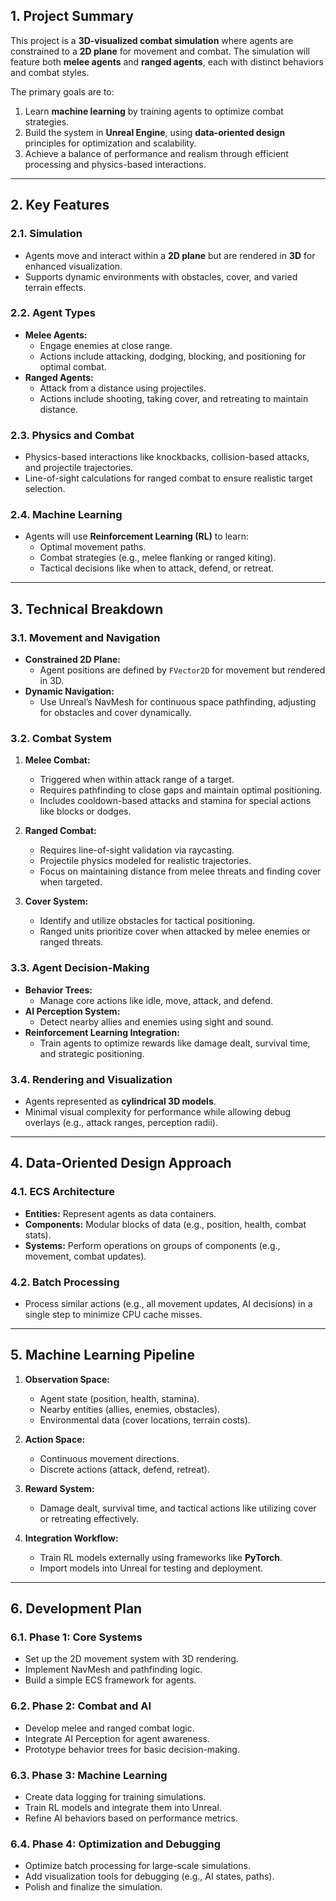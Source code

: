 ## **1. Project Summary**

This project is a **3D-visualized combat simulation** where agents are constrained to a **2D plane** for movement and combat. The simulation will feature both **melee agents** and **ranged agents**, each with distinct behaviors and combat styles.

The primary goals are to:

1. Learn **machine learning** by training agents to optimize combat strategies.
2. Build the system in **Unreal Engine**, using **data-oriented design** principles for optimization and scalability.
3. Achieve a balance of performance and realism through efficient processing and physics-based interactions.

---

## **2. Key Features**

### **2.1. Simulation**

- Agents move and interact within a **2D plane** but are rendered in **3D** for enhanced visualization.
- Supports dynamic environments with obstacles, cover, and varied terrain effects.

### **2.2. Agent Types**

- **Melee Agents:**
    - Engage enemies at close range.
    - Actions include attacking, dodging, blocking, and positioning for optimal combat.
- **Ranged Agents:**
    - Attack from a distance using projectiles.
    - Actions include shooting, taking cover, and retreating to maintain distance.

### **2.3. Physics and Combat**

- Physics-based interactions like knockbacks, collision-based attacks, and projectile trajectories.
- Line-of-sight calculations for ranged combat to ensure realistic target selection.

### **2.4. Machine Learning**

- Agents will use **Reinforcement Learning (RL)** to learn:
    - Optimal movement paths.
    - Combat strategies (e.g., melee flanking or ranged kiting).
    - Tactical decisions like when to attack, defend, or retreat.

---

## **3. Technical Breakdown**

### **3.1. Movement and Navigation**

- **Constrained 2D Plane:**
    - Agent positions are defined by `FVector2D` for movement but rendered in 3D.
- **Dynamic Navigation:**
    - Use Unreal’s NavMesh for continuous space pathfinding, adjusting for obstacles and cover dynamically.

### **3.2. Combat System**

1. **Melee Combat:**
    
    - Triggered when within attack range of a target.
    - Requires pathfinding to close gaps and maintain optimal positioning.
    - Includes cooldown-based attacks and stamina for special actions like blocks or dodges.
2. **Ranged Combat:**
    
    - Requires line-of-sight validation via raycasting.
    - Projectile physics modeled for realistic trajectories.
    - Focus on maintaining distance from melee threats and finding cover when targeted.
3. **Cover System:**
    
    - Identify and utilize obstacles for tactical positioning.
    - Ranged units prioritize cover when attacked by melee enemies or ranged threats.

### **3.3. Agent Decision-Making**

- **Behavior Trees:**
    - Manage core actions like idle, move, attack, and defend.
- **AI Perception System:**
    - Detect nearby allies and enemies using sight and sound.
- **Reinforcement Learning Integration:**
    - Train agents to optimize rewards like damage dealt, survival time, and strategic positioning.

### **3.4. Rendering and Visualization**

- Agents represented as **cylindrical 3D models**.
- Minimal visual complexity for performance while allowing debug overlays (e.g., attack ranges, perception radii).

---

## **4. Data-Oriented Design Approach**

### **4.1. ECS Architecture**

- **Entities:** Represent agents as data containers.
- **Components:** Modular blocks of data (e.g., position, health, combat stats).
- **Systems:** Perform operations on groups of components (e.g., movement, combat updates).

### **4.2. Batch Processing**

- Process similar actions (e.g., all movement updates, AI decisions) in a single step to minimize CPU cache misses.

---

## **5. Machine Learning Pipeline**

1. **Observation Space:**
    
    - Agent state (position, health, stamina).
    - Nearby entities (allies, enemies, obstacles).
    - Environmental data (cover locations, terrain costs).
2. **Action Space:**
    
    - Continuous movement directions.
    - Discrete actions (attack, defend, retreat).
3. **Reward System:**
    
    - Damage dealt, survival time, and tactical actions like utilizing cover or retreating effectively.
4. **Integration Workflow:**
    
    - Train RL models externally using frameworks like **PyTorch**.
    - Import models into Unreal for testing and deployment.

---

## **6. Development Plan**

### **6.1. Phase 1: Core Systems**

- Set up the 2D movement system with 3D rendering.
- Implement NavMesh and pathfinding logic.
- Build a simple ECS framework for agents.

### **6.2. Phase 2: Combat and AI**

- Develop melee and ranged combat logic.
- Integrate AI Perception for agent awareness.
- Prototype behavior trees for basic decision-making.

### **6.3. Phase 3: Machine Learning**

- Create data logging for training simulations.
- Train RL models and integrate them into Unreal.
- Refine AI behaviors based on performance metrics.

### **6.4. Phase 4: Optimization and Debugging**

- Optimize batch processing for large-scale simulations.
- Add visualization tools for debugging (e.g., AI states, paths).
- Polish and finalize the simulation.